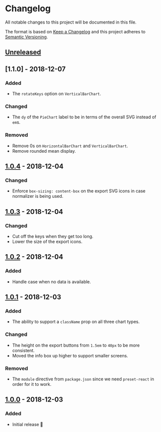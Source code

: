 # Changelog

All notable changes to this project will be documented in this file.

The format is based on [Keep a Changelog](http://keepachangelog.com/en/1.0.0/) and this project adheres to [Semantic Versioning](http://semver.org/spec/v2.0.0.html).

## [Unreleased]

## [1.1.0] - 2018-12-07
### Added
- The `rotateKeys` option on `VerticalBarChart`.

### Changed
- The `dy` of the `PieChart` label to be in terms of the overall SVG instead of `em`s.

### Removed
- Remove 0s on `HorizontalBarChart` and `VerticalBarChart`.
- Remove rounded mean display.

## [1.0.4] - 2018-12-04
### Changed
- Enforce `box-sizing: content-box` on the export SVG icons in case normalizer is being used.

## [1.0.3] - 2018-12-04
### Changed
- Cut off the keys when they get too long.
- Lower the size of the export icons.

## [1.0.2] - 2018-12-04
### Added
- Handle case when no data is available.

## [1.0.1] - 2018-12-03
### Added
- The ability to support a `className` prop on all three chart types.

### Changed
- The height on the export buttons from `1.5em` to `40px` to be more consistent.
- Moved the info box up higher to support smaller screens.

### Removed
- The `module` directive from `package.json` since we need `preset-react` in order for it to work.

## [1.0.0] - 2018-12-03
### Added
- Initial release 🎉

[Unreleased]: https://github.com/CultureHQ/components/compare/v1.0.4...HEAD
[1.0.4]: https://github.com/CultureHQ/components/compare/v1.0.3...v1.0.4
[1.0.3]: https://github.com/CultureHQ/components/compare/v1.0.2...v1.0.3
[1.0.2]: https://github.com/CultureHQ/components/compare/v1.0.1...v1.0.2
[1.0.1]: https://github.com/CultureHQ/components/compare/v1.0.0...v1.0.1
[1.0.0]: https://github.com/CultureHQ/components/compare/9508ac...v1.0.0
